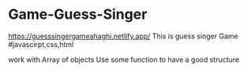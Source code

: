 # Game-Guess-Singer
https://guesssingergameahaghi.netlify.app/
This is guess singer Game
#javascirpt,css,html

work with Array of objects
Use some function to have a good structure
